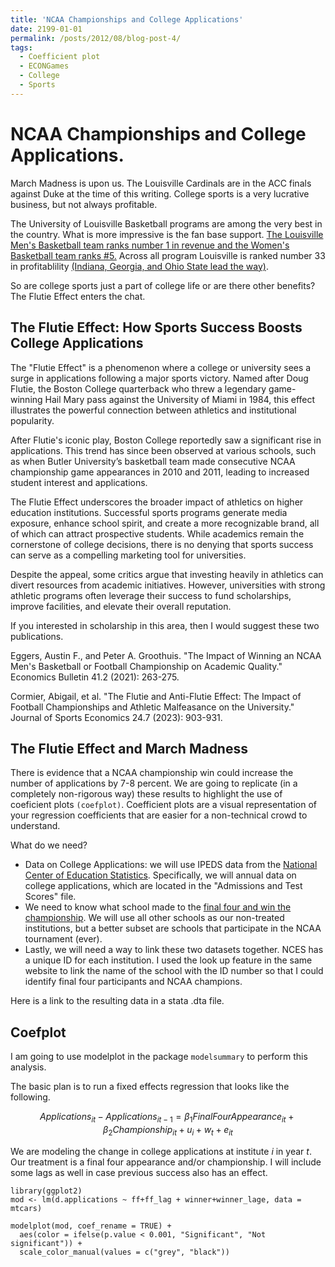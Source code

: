 ```yaml
---
title: 'NCAA Championships and College Applications'
date: 2199-01-01
permalink: /posts/2012/08/blog-post-4/
tags:
  - Coefficient plot
  - ECONGames
  - College
  - Sports
---
```


# NCAA Championships and College Applications.

March Madness is upon us. The Louisville Cardinals are in the ACC finals against Duke at the time of this writing. College sports is a very lucrative business, but not always profitable. 

The University of Louisville Basketball programs are among the very best in the country. What is more impressive is the fan base support. [The Louisville Men's Basketball team ranks number 1 in revenue and the Women's Basketball team ranks #5.](https://nil-ncaa.com/basketball/) Across all program Louisville is ranked number 33 in profitablility [(Indiana, Georgia, and Ohio State lead the way)](https://sportsdata.usatoday.com/ncaa/finances). 

So are college sports just a part of college life or are there other benefits? The Flutie Effect enters the chat.

## The Flutie Effect: How Sports Success Boosts College Applications

The "Flutie Effect" is a phenomenon where a college or university sees a surge in applications following a major sports victory. Named after Doug Flutie, the Boston College quarterback who threw a legendary game-winning Hail Mary pass against the University of Miami in 1984, this effect illustrates the powerful connection between athletics and institutional popularity.

After Flutie's iconic play, Boston College reportedly saw a significant rise in applications. This trend has since been observed at various schools, such as when Butler University’s basketball team made consecutive NCAA championship game appearances in 2010 and 2011, leading to increased student interest and applications.

The Flutie Effect underscores the broader impact of athletics on higher education institutions. Successful sports programs generate media exposure, enhance school spirit, and create a more recognizable brand, all of which can attract prospective students. While academics remain the cornerstone of college decisions, there is no denying that sports success can serve as a compelling marketing tool for universities.

Despite the appeal, some critics argue that investing heavily in athletics can divert resources from academic initiatives. However, universities with strong athletic programs often leverage their success to fund scholarships, improve facilities, and elevate their overall reputation.

If you interested in scholarship in this area, then I would suggest these two publications. 

Eggers, Austin F., and Peter A. Groothuis. "The Impact of Winning an NCAA Men's Basketball or Football Championship on Academic Quality." Economics Bulletin 41.2 (2021): 263-275.

Cormier, Abigail, et al. "The Flutie and Anti-Flutie Effect: The Impact of Football Championships and Athletic Malfeasance on the University." Journal of Sports Economics 24.7 (2023): 903-931.

## The Flutie Effect and March Madness

There is evidence that a NCAA championship win could increase the number of applications by 7-8 percent. We are going to replicate (in a completely non-rigorous way) these results to highlight the use of coeficient plots `(coefplot)`. Coefficient plots are a visual representation of your regression coefficients that are easier for a non-technical crowd to understand.

What do we need?
- Data on College Applications: we will use IPEDS data from the [National Center of Education Statistics](https://nces.ed.gov/ipeds/datacenter/DataFiles.aspx?gotoReportId=7&fromIpeds=true&sid=feed7c27-7480-45dd-b77f-117b905ee837&rtid=7). Specifically, we will annual data on college applications, which are located in the "Admissions and Test Scores" file.
- We need to know what school made to the [final four and win the championship](https://en.wikipedia.org/wiki/List_of_NCAA_Division_I_men%27s_basketball_tournament_Final_Four_participants). We will use all other schools as our non-treated institutions, but a better subset are schools that participate in the NCAA tournament (ever).
- Lastly, we will need a way to link these two datasets together. NCES has a unique ID for each institution. I used the look up feature in the same website to link the name of the school with the ID number so that I could identify final four participants and NCAA champions.

Here is a link to the resulting data in a stata .dta file.

## Coefplot

I am going to use modelplot in the package `modelsummary` to perform this analysis. 

The basic plan is to run a fixed effects regression that looks like the following.

$$Applications_{it}-Applications_{it-1} = \beta_1  Final Four Appearance_{it} + \beta_2  Championship_{it} + u_i + w_t + e_{it}$$

We are modeling the change in college applications at institute _i_ in year _t_. Our treatment is a final four appearance and/or championship. I will include some lags as well in case previous success also has an effect.

```{r}
library(ggplot2)
mod <- lm(d.applications ~ ff+ff_lag + winner+winner_lage, data = mtcars)

modelplot(mod, coef_rename = TRUE) +
  aes(color = ifelse(p.value < 0.001, "Significant", "Not significant")) +
  scale_color_manual(values = c("grey", "black"))
```


